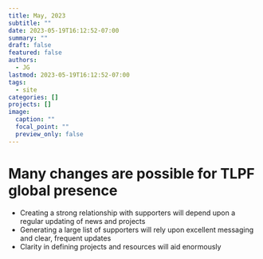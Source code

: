 ```yaml
---
title: May, 2023
subtitle: ""
date: 2023-05-19T16:12:52-07:00
summary: ""
draft: false
featured: false
authors:
  - JG
lastmod: 2023-05-19T16:12:52-07:00
tags:
  - site
categories: []
projects: []
image:
  caption: ""
  focal_point: ""
  preview_only: false
---
```

# Many changes are possible for TLPF global presence
- Creating a strong relationship with supporters will depend upon a regular updating of news and projects
- Generating a large list of supporters will rely upon excellent messaging and clear, frequent updates
- Clarity in defining projects and resources will aid enormously